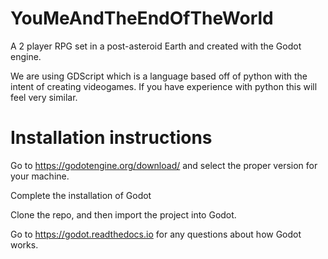 # YouMeAndTheEndOfTheWorld
A 2 player RPG set in a post-asteroid Earth and created with the Godot engine.

We are using GDScript which is a language based off of python with the intent of creating videogames. If you have experience with python this will feel very similar.

# Installation instructions
Go to https://godotengine.org/download/ and select the proper version for your machine.

Complete the installation of Godot

Clone the repo, and then import the project into Godot.

Go to https://godot.readthedocs.io for any questions about how Godot works.
